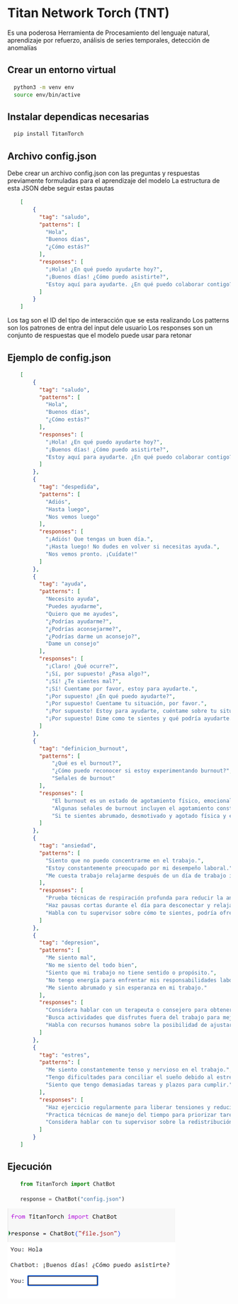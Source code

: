 
# Titan Network Torch (TNT)
Es una poderosa Herramienta de Procesamiento del lenguaje natural, aprendizaje por refuerzo, análisis de series temporales, detección de anomalías

## Crear un entorno virtual

```bash
  python3 -m venv env
  source env/bin/active
```


## Instalar dependicas necesarias

```bash
  pip install TitanTorch
```


## Archivo config.json

Debe crear un archivo config.json con las preguntas y respuestas previamente formuladas para el aprendizaje del modelo
La estructura de esta JSON debe seguir estas pautas

```json
	[
	    {
	      "tag": "saludo",
	      "patterns": [
	        "Hola",
	        "Buenos días",
	        "¿Cómo estás?"
	      ],
	      "responses": [
	        "¡Hola! ¿En qué puedo ayudarte hoy?",
	        "¡Buenos días! ¿Cómo puedo asistirte?",
	        "Estoy aquí para ayudarte. ¿En qué puedo colaborar contigo?"
	      ]
	    }
	]
```

Los tag son el ID del tipo de interacción que se esta realizando
Los patterns son los patrones de entra del input dele usuario
Los responses son un conjunto de respuestas que el modelo puede usar para retonar

## Ejemplo de config.json

```json
	[
	    {
	      "tag": "saludo",
	      "patterns": [
	        "Hola",
	        "Buenos días",
	        "¿Cómo estás?"
	      ],
	      "responses": [
	        "¡Hola! ¿En qué puedo ayudarte hoy?",
	        "¡Buenos días! ¿Cómo puedo asistirte?",
	        "Estoy aquí para ayudarte. ¿En qué puedo colaborar contigo?"
	      ]
	    },
	    {
	      "tag": "despedida",
	      "patterns": [
	        "Adiós",
	        "Hasta luego",
	        "Nos vemos luego"
	      ],
	      "responses": [
	        "¡Adiós! Que tengas un buen día.",
	        "¡Hasta luego! No dudes en volver si necesitas ayuda.",
	        "Nos vemos pronto. ¡Cuídate!"
	      ]
	    },
	    {
	      "tag": "ayuda",
	      "patterns": [
	        "Necesito ayuda",
	        "Puedes ayudarme",
	        "Quiero que me ayudes",
	        "¿Podrías ayudarme?",
	        "¿Podrías aconsejarme?",
	        "¿Podrías darme un aconsejo?",
	        "Dame un consejo"
	      ],
	      "responses": [
	        "¡Claro! ¿Qué ocurre?",
	        "¡Sí, por supuesto! ¿Pasa algo?",
	        "¡Sí! ¿Te sientes mal?",
	        "¡Sí! Cuentame por favor, estoy para ayudarte.",
	        "¡Por supuesto! ¿En qué puedo ayudarte?",
	        "¡Por supuesto! Cuentame tu situación, por favor.",
	        "¡Por supuesto! Estoy para ayudarte, cuéntame sobre tu situación.",
	        "¡Por supuesto! Dime como te sientes y qué podría ayudarte."
	      ]
	    },  
	    {
	      "tag": "definicion_burnout",
	      "patterns": [
	          "¿Qué es el burnout?",
	          "¿Cómo puedo reconocer si estoy experimentando burnout?",
	          "Señales de burnout"
	      ],
	      "responses": [
	          "El burnout es un estado de agotamiento físico, emocional y mental causado por el estrés crónico en el trabajo.",
	          "Algunas señales de burnout incluyen el agotamiento constante, la falta de motivación, la irritabilidad, el aislamiento social y la disminución del rendimiento laboral.",
	          "Si te sientes abrumado, desmotivado y agotado física y emocionalmente, es posible que estés experimentando burnout. Es importante buscar apoyo y tomar medidas para cuidar tu bienestar."
	      ]
	    },
	    {
	      "tag": "ansiedad",
	      "patterns": [
	        "Siento que no puedo concentrarme en el trabajo.",
	        "Estoy constantemente preocupado por mi desempeño laboral.",
	        "Me cuesta trabajo relajarme después de un día de trabajo intenso."
	      ],
	      "responses": [
	        "Prueba técnicas de respiración profunda para reducir la ansiedad.",
	        "Haz pausas cortas durante el día para desconectar y relajarte.",
	        "Habla con tu supervisor sobre cómo te sientes, podría ofrecerte apoyo adicional."
	      ]
	    },
	    {
	      "tag": "depresion",
	      "patterns": [
	        "Me siento mal",
	        "No me siento del todo bien",
	        "Siento que mi trabajo no tiene sentido o propósito.",
	        "No tengo energía para enfrentar mis responsabilidades laborales.",
	        "Me siento abrumado y sin esperanza en mi trabajo."
	      ],
	      "responses": [
	        "Considera hablar con un terapeuta o consejero para obtener apoyo emocional.",
	        "Busca actividades que disfrutes fuera del trabajo para mejorar tu estado de ánimo.",
	        "Habla con recursos humanos sobre la posibilidad de ajustar tu carga de trabajo si te sientes abrumado."
	      ]
	    },
	    {
	      "tag": "estres",
	      "patterns": [
	        "Me siento constantemente tenso y nervioso en el trabajo.",
	        "Tengo dificultades para conciliar el sueño debido al estrés laboral.",
	        "Siento que tengo demasiadas tareas y plazos para cumplir."
	      ],
	      "responses": [
	        "Haz ejercicio regularmente para liberar tensiones y reducir el estrés.",
	        "Practica técnicas de manejo del tiempo para priorizar tareas y evitar la sobrecarga.",
	        "Considera hablar con tu supervisor sobre la redistribución de tareas si te sientes abrumado."
	      ]
	    }
  	]
```

## Ejecución

```python
	from TitanTorch import ChatBot

	response = ChatBot("config.json")
```


![Output](resources/output.png)